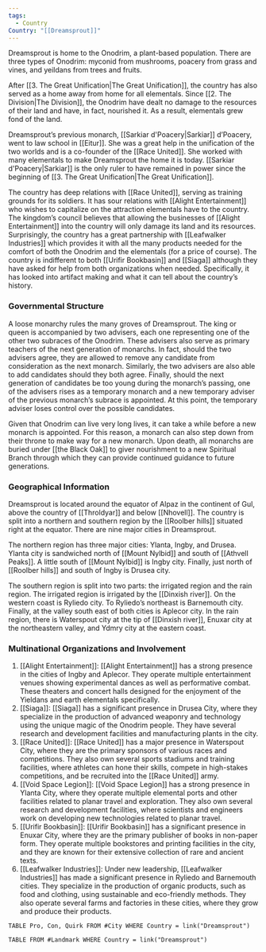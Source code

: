 ```yaml
---
tags:
  - Country
Country: "[[Dreamsprout]]"
---
```

Dreamsprout is home to the Onodrim, a plant-based population. There are three types of Onodrim: myconid from mushrooms, poacery from grass and vines, and yeildans from trees and fruits.

After [[3. The Great Unification|The Great Unification]], the country has also served as a home away from home for all elementals. Since [[2. The Division|The Division]], the Onodrim have dealt no damage to the resources of their land and have, in fact, nourished it. As a result, elementals grew fond of the land.

Dreamsprout’s previous monarch, [[Sarkiar d'Poacery|Sarkiar]] d’Poacery, went to law school in [[Eitur]]. She was a great help in the unification of the two worlds and is a co-founder of the [[Race United]]. She worked with many elementals to make Dreamsprout the home it is today. [[Sarkiar d'Poacery|Sarkiar]] is the only ruler to have remained in power since the beginning of [[3. The Great Unification|The Great Unification]].

The country has deep relations with [[Race United]], serving as training grounds for its soldiers. It has sour relations with [[Alight Entertainment]] who wishes to capitalize on the attraction elementals have to the country. The kingdom’s council believes that allowing the businesses of [[Alight Entertainment]] into the country will only damage its land and its resources. Surprisingly, the country has a great partnership with [[Leafwalker Industries]] which provides it with all the many products needed for the comfort of both the Onodrim and the elementals (for a price of course). The country is indifferent to both [[Urifir Bookbasin]] and [[Siaga]] although they have asked for help from both organizations when needed. Specifically, it has looked into artifact making and what it can tell about the country’s history. 

### Governmental Structure

A loose monarchy rules the many groves of Dreamsprout. The king or queen is accompanied by two advisers, each one representing one of the other two subraces of the Onodrim. These advisers also serve as primary teachers of the next generation of monarchs. In fact, should the two advisers agree, they are allowed to remove any candidate from consideration as the next monarch. Similarly, the two advisers are also able to add candidates should they both agree. Finally, should the next generation of candidates be too young during the monarch’s passing, one of the advisers rises as a temporary monarch and a new temporary adviser of the previous monarch’s subrace is appointed. At this point, the temporary adviser loses control over the possible candidates. 

Given that Onodrim can live very long lives, it can take a while before a new monarch is appointed. For this reason, a monarch can also step down from their throne to make way for a new monarch. Upon death, all monarchs are buried under [[the Black Oak]] to giver nourishment to a new Spiritual Branch through which they can provide continued guidance to future generations.

### Geographical Information

Dreamsprout is located around the equator of Alpaz in the continent of Gul, above the country of [[Throldyar]] and below [[Nhovell]]. The country is split into a northern and southern region by the [[Roolber hills]] situated right at the equator. There are nine major cities in Dreamsprout.

The northern region has three major cities: Ylanta, Ingby, and Drusea. Ylanta city is sandwiched north of [[Mount Nylbid]] and south of [[Athvell Peaks]]. A little south of [[Mount Nylbid]] is Ingby city. Finally, just north of [[Roolber hills]] and south of Ingby is Drusea city. 

The southern region is split into two parts: the irrigated region and the rain region. The irrigated region is irrigated by the [[Dinxish river]]. On the western coast is Ryliedo city.  To Ryliedo’s northeast is Barnemouth city. Finally, at the valley south east of both cities is Aplecor city. In the rain region, there is Waterspout city at the tip of [[Dinxish river]], Enuxar city at the northeastern valley, and Ydmry city at the eastern coast. 

### Multinational Organizations and Involvement

1. [[Alight Entertainment]]: [[Alight Entertainment]] has a strong presence in the cities of Ingby and Aplecor. They operate multiple entertainment venues showing experimental dances as well as performative combat. These theaters and concert halls designed for the enjoyment of the Yieldans and earth elementals specifically. 
2. [[Siaga]]: [[Siaga]] has a significant presence in Drusea City, where they specialize in the production of advanced weaponry and technology using the unique magic of the Onodrim people. They have several research and development facilities and manufacturing plants in the city.
3. [[Race United]]: [[Race United]] has a major presence in Waterspout City, where they are the primary sponsors of various races and competitions. They also own several sports stadiums and training facilities, where athletes can hone their skills, compete in high-stakes competitions, and be recruited into the [[Race United]] army.
4. [[Void Space Legion]]: [[Void Space Legion]] has a strong presence in Ylanta City, where they operate multiple elemental ports and other facilities related to planar travel and exploration. They also own several research and development facilities, where scientists and engineers work on developing new technologies related to planar travel.
5. [[Urifir Bookbasin]]: [[Urifir Bookbasin]] has a significant presence in Enuxar City, where they are the primary publisher of books in non-paper form. They operate multiple bookstores and printing facilities in the city, and they are known for their extensive collection of rare and ancient texts.
6. [[Leafwalker Industries]]: Under new leadership, [[Leafwalker Industries]] has made a significant presence in Ryliedo and Barnemouth cities. They specialize in the production of organic products, such as food and clothing, using sustainable and eco-friendly methods. They also operate several farms and factories in these cities, where they grow and produce their products.

```dataview
TABLE Pro, Con, Quirk FROM #City WHERE Country = link("Dreamsprout")

```
```dataview
TABLE FROM #Landmark WHERE Country = link("Dreamsprout")

```

